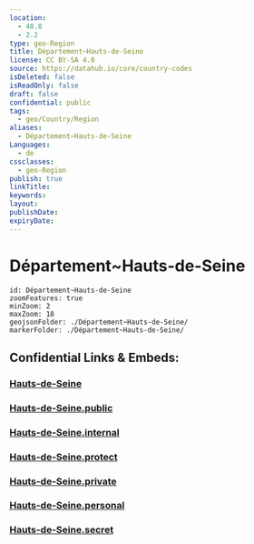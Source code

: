 ```yaml
---
location:
  - 48.8
  - 2.2
type: geo-Region
title: Département~Hauts-de-Seine
license: CC BY-SA 4.0
source: https://datahub.io/core/country-codes
isDeleted: false
isReadOnly: false
draft: false
confidential: public
tags:
  - geo/Country/Region
aliases:
  - Département~Hauts-de-Seine
Languages:
  - de
cssclasses:
  - geo-Region
publish: true
linkTitle:
keywords:
layout:
publishDate:
expiryDate:
---
```


# Département~Hauts-de-Seine

```leaflet
id: Département~Hauts-de-Seine
zoomFeatures: true 
minZoom: 2 
maxZoom: 18
geojsonFolder: ./Département~Hauts-de-Seine/
markerFolder: ./Département~Hauts-de-Seine/
```


## Confidential Links & Embeds: 

### [Hauts-de-Seine](/_Standards/Earth/Continent/Europe/Europe~West/France/regions~France/Île-de-France/departments~Île-de-France/Hauts-de-Seine.md) 

### [Hauts-de-Seine.public](/_public/Earth/Continent/Europe/Europe~West/France/regions~France/Île-de-France/departments~Île-de-France/Hauts-de-Seine.public.md) 

### [Hauts-de-Seine.internal](/_internal/Earth/Continent/Europe/Europe~West/France/regions~France/Île-de-France/departments~Île-de-France/Hauts-de-Seine.internal.md) 

### [Hauts-de-Seine.protect](/_protect/Earth/Continent/Europe/Europe~West/France/regions~France/Île-de-France/departments~Île-de-France/Hauts-de-Seine.protect.md) 

### [Hauts-de-Seine.private](/_private/Earth/Continent/Europe/Europe~West/France/regions~France/Île-de-France/departments~Île-de-France/Hauts-de-Seine.private.md) 

### [Hauts-de-Seine.personal](/_personal/Earth/Continent/Europe/Europe~West/France/regions~France/Île-de-France/departments~Île-de-France/Hauts-de-Seine.personal.md) 

### [Hauts-de-Seine.secret](/_secret/Earth/Continent/Europe/Europe~West/France/regions~France/Île-de-France/departments~Île-de-France/Hauts-de-Seine.secret.md)

